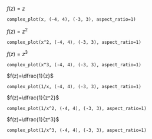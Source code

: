 $f(z)=z$

```sage
complex_plot(x, (-4, 4), (-3, 3), aspect_ratio=1)
```

$f(z)=z^2$

```sage
complex_plot(x^2, (-4, 4), (-3, 3), aspect_ratio=1)
```

$f(z)=z^3$

```sage
complex_plot(x^3, (-4, 4), (-3, 3), aspect_ratio=1)
```

$f(z)=\dfrac{1}{z}$

```sage
complex_plot(1/x, (-4, 4), (-3, 3), aspect_ratio=1)
```

$f(z)=\dfrac{1}{z^2}$

```sage
complex_plot(1/x^2, (-4, 4), (-3, 3), aspect_ratio=1)
```

$f(z)=\dfrac{1}{z^3}$

```sage
complex_plot(1/x^3, (-4, 4), (-3, 3), aspect_ratio=1)
```